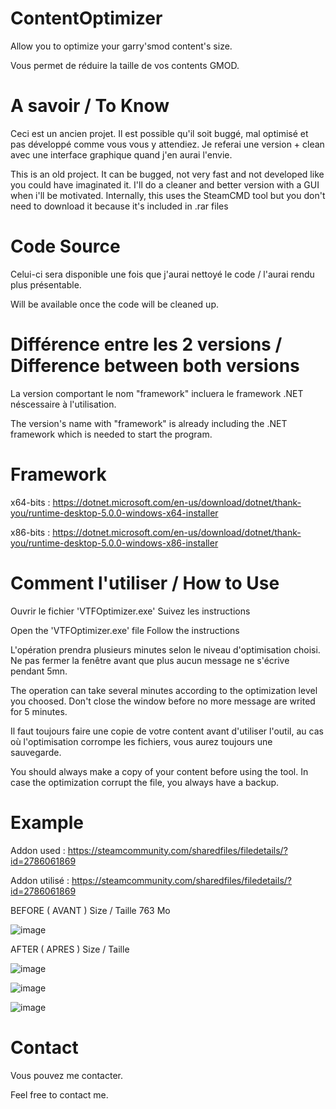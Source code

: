 # ContentOptimizer
Allow you to optimize your garry'smod content's size. 

Vous permet de réduire la taille de vos contents GMOD.

# A savoir / To Know
Ceci est un ancien projet. Il est possible qu'il soit buggé, mal optimisé et pas développé comme vous vous y attendiez. Je referai une version + clean avec une interface graphique quand j'en aurai l'envie.

This is an old project. It can be bugged, not very fast and not developed like you could have imaginated it. I'll do a cleaner and better version with a GUI when i'll be motivated.
Internally, this uses the SteamCMD tool but you don't need to download it because it's included in .rar files

# Code Source
Celui-ci sera disponible une fois que j'aurai nettoyé le code / l'aurai rendu plus présentable.

Will be available once the code will be cleaned up.

# Différence entre les 2 versions / Difference between both versions
La version comportant le nom "framework" incluera le framework .NET néscessaire à l'utilisation.

The version's name with "framework" is already including the .NET framework which is needed to start the program.

# Framework
x64-bits : https://dotnet.microsoft.com/en-us/download/dotnet/thank-you/runtime-desktop-5.0.0-windows-x64-installer

x86-bits : https://dotnet.microsoft.com/en-us/download/dotnet/thank-you/runtime-desktop-5.0.0-windows-x86-installer

# Comment l'utiliser / How to Use
Ouvrir le fichier 'VTFOptimizer.exe'
Suivez les instructions

Open the 'VTFOptimizer.exe' file
Follow the instructions

L'opération prendra plusieurs minutes selon le niveau d'optimisation choisi. Ne pas fermer la fenêtre avant que plus aucun message ne s'écrive pendant 5mn.

The operation can take several minutes according to the optimization level you choosed. Don't close the window before no more message are writed for 5 minutes.

Il faut toujours faire une copie de votre content avant d'utiliser l'outil, au cas où l'optimisation corrompe les fichiers, vous aurez toujours une sauvegarde.

You should always make a copy of your content before using the tool. In case the optimization corrupt the file, you always have a backup.



# Example

Addon used : https://steamcommunity.com/sharedfiles/filedetails/?id=2786061869

Addon utilisé : https://steamcommunity.com/sharedfiles/filedetails/?id=2786061869

BEFORE ( AVANT )
Size / Taille 763 Mo

![image](https://user-images.githubusercontent.com/82554322/171998697-84eda593-7f15-43d4-89c5-2edb1c0d7da3.png)

AFTER ( APRES )
Size / Taille

![image](https://user-images.githubusercontent.com/82554322/171999546-8b5de7b4-6ac3-4839-bfee-f5e88641e2b9.png)

![image](https://user-images.githubusercontent.com/82554322/171999832-d3441a7d-67f7-499f-97f9-cdec9e73643f.png)

![image](https://user-images.githubusercontent.com/82554322/171999840-f32b1791-183f-46c3-be44-cf9ae54ffaf1.png)


# Contact

Vous pouvez me contacter.

Feel free to contact me.

